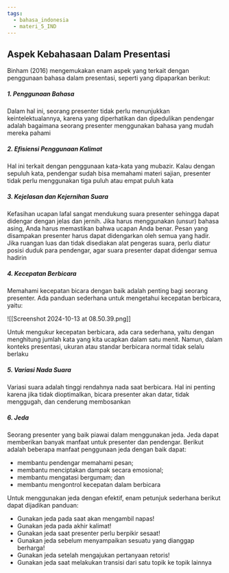 ```yaml
---
tags:
  - bahasa_indonesia
  - materi_5_IND
---
```

## Aspek Kebahasaan Dalam Presentasi

Binham (2016) mengemukakan enam aspek yang terkait dengan penggunaan bahasa dalam presentasi, seperti yang dipaparkan berikut:

##### 1. Penggunaan Bahasa

Dalam hal ini, seorang presenter tidak perlu menunjukkan keintelektualannya, karena yang diperhatikan dan dipedulikan pendengar adalah bagaimana seorang presenter menggunakan bahasa yang mudah mereka pahami

##### 2. Efisiensi Penggunaan Kalimat

Hal ini terkait dengan penggunaan kata-kata yang mubazir. Kalau dengan sepuluh kata, pendengar sudah bisa memahami materi sajian, presenter tidak perlu menggunakan tiga puluh atau empat puluh kata

##### 3. Kejelasan dan Kejernihan Suara

Kefasihan ucapan lafal sangat mendukung suara presenter sehingga dapat didengar dengan jelas dan jernih. Jika harus menggunakan (unsur) bahasa asing, Anda harus memastikan bahwa ucapan Anda benar. Pesan yang disampakan presenter harus dapat didengarkan oleh semua yang hadir. Jika ruangan luas dan tidak disediakan alat pengeras suara, perlu diatur posisi duduk para pendengar, agar suara presenter dapat didengar semua hadirin

##### 4. Kecepatan Berbicara

Memahami kecepatan bicara dengan baik adalah penting bagi seorang presenter. Ada panduan sederhana untuk mengetahui kecepatan berbicara, yaitu:

![[Screenshot 2024-10-13 at 08.50.39.png]]

Untuk mengukur kecepatan berbicara, ada cara sederhana, yaitu dengan menghitung jumlah kata yang kita ucapkan dalam satu menit. Namun, dalam konteks presentasi, ukuran atau standar berbicara normal tidak selalu berlaku

##### 5. Variasi Nada Suara

Variasi suara adalah tinggi rendahnya nada saat berbicara. Hal ini penting karena jika tidak dioptimalkan, bicara presenter akan datar, tidak menggugah, dan cenderung membosankan

##### 6. Jeda

Seorang presenter yang baik piawai dalam menggunakan jeda. Jeda dapat memberikan banyak manfaat untuk presenter dan pendengar. Berikut adalah beberapa manfaat penggunaan jeda dengan baik dapat:

- membantu pendengar memahami pesan;
- membantu menciptakan dampak secara emosional;
- membantu mengatasi bergumam; dan
- membantu mengontrol kecepatan dalam berbicara


Untuk menggunakan jeda dengan efektif, enam petunjuk sederhana berikut dapat dijadikan panduan:

- Gunakan jeda pada saat akan mengambil napas!
- Gunakan jeda pada akhir kalimat!
- Gunakan jeda saat presenter perlu berpikir sesaat!
- Gunakan jeda sebelum menyampaikan sesuatu yang dianggap berharga!
- Gunakan jeda setelah mengajukan pertanyaan retoris!
- Gunakan jeda saat melakukan transisi dari satu topik ke topik lainnya

